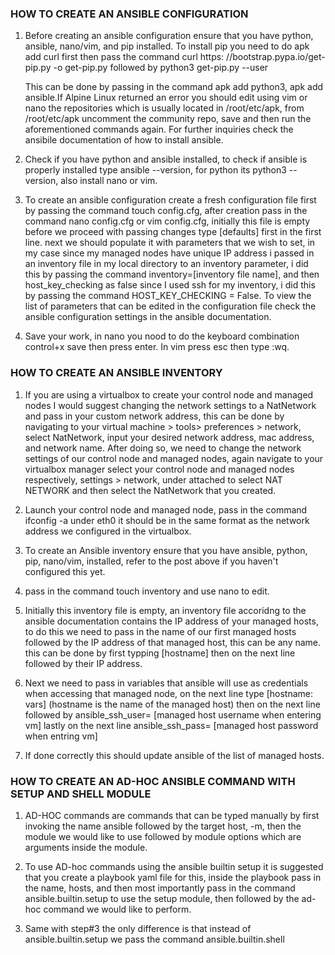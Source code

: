 ### HOW TO CREATE AN ANSIBLE CONFIGURATION ###

1. Before creating an ansible configuration ensure that you have python, ansible, nano/vim, and
pip installed. To install pip you need to do apk add curl first then pass the command
curl https: //bootstrap.pypa.io/get-pip.py -o get-pip.py followed by python3 get-pip.py
--user

   This can be done by passing in the command apk add python3, apk add ansible.If Alpine
Linux returned an error you should edit using vim or nano the repositories which is usually located
in /root/etc/apk, from /root/etc/apk uncomment the community repo, save and then run
the aforementioned commands again. For further inquiries check the ansibile documentation
of how to install ansible.

2. Check if you have python and ansible installed, to check if ansible is properly installed
type ansible --version, for python its python3 --version, also install nano or vim.

3. To create an ansible configuration create a fresh configuration file first by
passing the command touch config.cfg, after creation pass in the command nano
config.cfg or vim config.cfg, initially this file is empty
before we proceed with passing changes type [defaults] first in the first line.
next we should populate it with parameters that we wish to set, in my case since my managed nodes have
unique IP address i passed in an inventory file in my local directory to an inventory
parameter, i did this by passing the command inventory=[inventory file name], and then
host_key_checking as false since I used ssh for my inventory, i did this by passing
the command HOST_KEY_CHECKING = False. To view the list of parameters that can be
edited in the configuration file check the ansible configuration settings in the
ansible documentation.

4. Save your work, in nano you nood to do the keyboard combination control+x save
then press enter. In vim press esc then type :wq. 

### HOW TO CREATE AN ANSIBLE INVENTORY ###

1. If you are using a virtualbox to create your control node and managed nodes
I would suggest changing the network settings to 
a NatNetwork and pass in your custom network address, this can be done by navigating
to your virtual machine > tools> preferences > network, select NatNetwork,
input your desired network address, mac address, and network name. After doing so,
we need to change the network settings of our control node and managed nodes, again
navigate to your virtualbox manager select your control node and managed nodes
respectively, settings > network, under attached to select NAT NETWORK and then select
the NatNetwork that you created.

2. Launch your control node and managed node, pass in the command ifconfig -a
under eth0 it should be in the same format as the network address we configured in
the virtualbox.

3. To create an Ansible inventory ensure that you have ansible, python, pip, nano/vim,
installed, refer to the post above if you haven't configured this yet.

4. pass in the command touch inventory and use nano to edit.

5. Initially this inventory file is empty, an inventory file accoridng to the ansible
documentation contains the IP address of your managed hosts, to do this we need to
pass in the name of our first managed hosts followed by the IP address of that
managed host, this can be any name. this can be done
by first typping [hostname] then on the next line followed by their IP address.

6. Next we need to pass in variables that ansible will use as credentials when
accessing that managed node, on the next line type [hostname: vars] (hostname is the
name of the managed host) then on the next line followed by ansible_ssh_user=
[managed host username when entering vm] lastly on the next line ansible_ssh_pass=
[managed host password when entring vm]

7. If done correctly this should update ansible of the list of managed hosts.

### HOW TO CREATE AN AD-HOC ANSIBLE COMMAND WITH SETUP AND SHELL MODULE ###

1. AD-HOC commands are commands that can be typed manually by first invoking the name
ansible followed by the target host, -m, then the module we would like to use
followed by module options which are arguments inside the module.

2. To use AD-hoc commands using the ansible builtin setup it is suggested that you
create a playbook yaml file for this, inside the playbook pass in the name, hosts, and then
most importantly pass in the command ansible.builtin.setup to use the setup module, then
followed by the ad-hoc command we would like to perform.

3. Same with step#3 the only difference is that instead of ansible.builtin.setup we
pass the command ansible.builtin.shell
